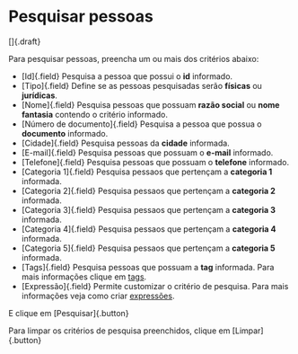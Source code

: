 # Pesquisar pessoas

[]{.draft}

Para pesquisar pessoas, preencha um ou mais dos critérios abaixo:

* [Id]{.field}
Pesquisa a pessoa que possui o **id** informado.
* [Tipo]{.field}
Define se as pessoas pesquisadas serão **físicas** ou **jurídicas**.
* [Nome]{.field} 
Pesquisa pessoas que possuam **razão social** ou **nome fantasia** contendo o critério informado.
* [Número de documento]{.field}
Pesquisa a pessoa que possua o **documento** informado.
* [Cidade]{.field}
Pesquisa pessoas da **cidade** informada.
* [E-mail]{.field}
Pesquisa pessoas que possuam o **e-mail** informado.
* [Telefone]{.field}
Pesquisa pessoas que possuam o **telefone** informado.
* [Categoria 1]{.field}
Pesquisa pessaos que pertençam a **categoria 1** informada.
* [Categoria 2]{.field}
Pesquisa pessaos que pertençam a **categoria 2** informada.
* [Categoria 3]{.field}
Pesquisa pessaos que pertençam a **categoria 3** informada.
* [Categoria 4]{.field}
Pesquisa pessaos que pertençam a **categoria 4** informada.
* [Categoria 5]{.field}
Pesquisa pessaos que pertençam a **categoria 5** informada.
* [Tags]{.field}
Pesquisa pessoas que possuam a **tag** informada.
Para mais informações clique em [tags](../../tags).
* [Expressão]{.field}
Permite customizar o critério de pesquisa.
Para mais informações veja como criar [expressões](../../interface/expression).

E clique em [Pesquisar]{.button}

Para limpar os critérios de pesquisa preenchidos, clique em [Limpar]{.button}
